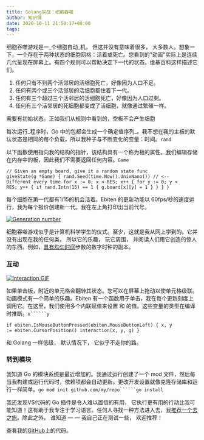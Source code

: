```yaml
---
title: Golang实战：细胞吞噬
author: 知识铺
date: 2020-10-11 21:50:17+08:00
tags:
---
```


细胞吞噬游戏是一_个细胞自动_机， 但这并没有意味着很多， 大多数人。想象一下，一个存在于两种状态的细胞网格：活着或死亡。您看到的"动画"实际上是连续几代呈现在屏幕上。有四个规则可以帮助决定下一代的状态。维基百科这样描述它们。

1. 任何只有不到两个活邻居的活细胞死亡，好像因为人口不足。
2. 任何有两个或三个活邻居的活细胞都住着下一代。
3. 任何有三个超过三个活邻居的活细胞死亡，好像因为人口过剩。
4. 任何有三个活邻居的死细胞都变成了活细胞，就像通过繁殖一样。

需要有初始状态。正如我们从规则中看到的，空板不会产生细胞

<font _mstmutation="1" _msthash="290615" _msttexthash="893507992">每次运行_程序时，Go 中的包都会生成一个确定值序列_。我不想在我的主板的默认状态是相同的每个负载，所以我种子与不断变化的变量：时间。</font>``rand``

<font _mstmutation="1" _msthash="290914" _msttexthash="685440106">以下函数使用指向我的结构的指针，该结构具有一个称为板的属性。我们编辑存储在内存中的板，因此我们不需要返回任何内容。</font>``Game``

<code>// Given an empty board, give it a random state
func giveState(g *Game) {
rand.Seed(time.Now().UnixNano()) // <-- Different every time
for x := 0; x < RES; x++ {
for y := 0; y < RES; y++ {
if rand.Intn(15) == 1 {
g.board[x][y] = 1
}
}
}
}</code>

每个细胞在第一代都有1/15的机会活着。Ebiten 的更新功能以 60fps/秒的速度运行，我为每个报价创建新一代。我在左上角打印出当前代号。

[![Generation number](https://res.cloudinary.com/practicaldev/image/fetch/s--0qX4ZI_f--/c_limit%2Cf_auto%2Cfl_progressive%2Cq_auto%2Cw_880/https://thepracticaldev.s3.amazonaws.com/i/wu7h9427oyfo18dlziah.png)](https://zshipu.com/t?url=https://res.cloudinary.com/practicaldev/image/fetch/s--0qX4ZI_f--/c_limit%2Cf_auto%2Cfl_progressive%2Cq_auto%2Cw_880/https://thepracticaldev.s3.amazonaws.com/i/wu7h9427oyfo18dlziah.png)

细胞吞噬游戏似乎是计算机科学学生的仪式。至少，这就是我从网上学到的。它并没有出现在我的任何类， 所以它的乐趣， 玩它周围， 并阅读人们用它创造的惊人的东西。例如，[具有均匀时间](https://zshipu.com/t?url=https://codegolf.stackexchange.com/a/111932)步数的数字时钟的副本。

### [](#interaction)<font _mstmutation="1" _msthash="306202" _msttexthash="4031014">互动</font>

[![Interaction GIF](https://res.cloudinary.com/practicaldev/image/fetch/s--3N1C5VYi--/c_limit%2Cf_auto%2Cfl_progressive%2Cq_66%2Cw_880/https://thepracticaldev.s3.amazonaws.com/i/4h0vgbxkspmszb7jlvb7.gif)](https://zshipu.com/t?url=https://res.cloudinary.com/practicaldev/image/fetch/s--3N1C5VYi--/c_limit%2Cf_auto%2Cfl_progressive%2Cq_66%2Cw_880/https://thepracticaldev.s3.amazonaws.com/i/4h0vgbxkspmszb7jlvb7.gif)

<font _mstmutation="1" _msthash="290303" _msttexthash="2319385263">如果单击板，附近的单元格会翻转其状态。您可以在屏幕上拖动以使单元格级联。动画模式有一个简单的乐趣。Ebiten 有一个函数用于单击，我在每个更新刻度上调用它。在这里，我们使用多个内联赋值来设置 和 的值。这些变量的类型在编译时推断。</font>``x``````y``

<code>if ebiten.IsMouseButtonPressed(ebiten.MouseButtonLeft) {
x, y := ebiten.CursorPosition()
interaction(x, y, g)
}</code>

和 Golang 一样低级， 默认情况下， 它似乎不走你的路。

### [](#go-modules)<font _mstmutation="1" _msthash="304941" _msttexthash="11614759">转到模块</font>

<font _mstmutation="1" _msthash="291499" _msttexthash="1220215984">我知道 Go 的模块系统是最近增加的。我通过运行创建了一个 mod 文件，然后每当我构建或运行代码时，依赖项都会自动更新。更改开发设置就像克隆存储库和运行一样简单。</font>``go mod init github.com/my/repo``````go install``

我还发现VS代码的 Go 插件是令人难以置信的有用， 它执行更有用的行动比我可能知道！这有助于我专注于学习语言。任何人寻找一种方法进入去，我[推荐一个去之旅](https://zshipu.com/t?url=https://tour.golang.org/welcome/1)。除此之外， 谁知道 — — 我自己正在测试一些， 欢迎推荐！

查看我的[GitHub](https://zshipu.com/t?url=https://github.com/healeycodes/conways-game-of-life)上的代码。

